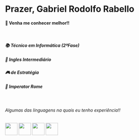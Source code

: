 <h1>Prazer, Gabriel Rodolfo Rabello</h1>

<div>
  <h4>👋 Venha me conhecer melhor!!</h4><br>
  <h5>📚 Técnico em Informática (2ªFase)</h5>
  <h5>📣 Ingles Intermediário</h5>
  <h5>🎮 de Estratégia</h5>
  <h5>🥇 Imperator Rome</h5>





  <br><h6>Algumas das linguagens na quais eu tenho experiência!!</h6>
  <img src="https://cdn.jsdelivr.net/gh/devicons/devicon/icons/python/python-original-wordmark.svg" width="40" height="40"/>
  <img src="https://cdn.jsdelivr.net/gh/devicons/devicon/icons/arduino/arduino-original-wordmark.svg" width="40" height="40"/>
  <img src="https://cdn.jsdelivr.net/gh/devicons/devicon/icons/html5/html5-plain-wordmark.svg" width="40" height="40"/>
  <img src="https://cdn.jsdelivr.net/gh/devicons/devicon/icons/mysql/mysql-original-wordmark.svg" width="40" height="40"/>             
</div>
